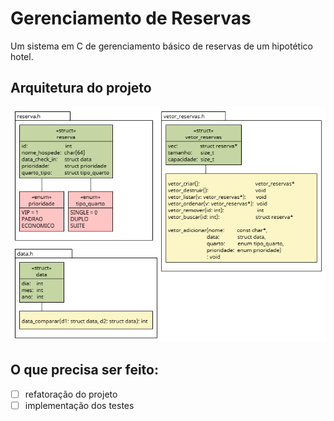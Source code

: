 # Gerenciamento de Reservas
Um sistema em C de gerenciamento básico de reservas de um hipotético hotel.
## Arquitetura do projeto
![arquitetura do projeto](projeto_diagrama.png)
## O que precisa ser feito:
- [ ] refatoração do projeto
- [ ] implementação dos testes
